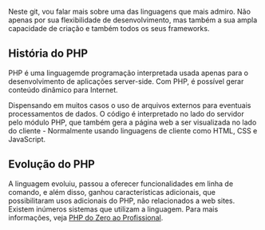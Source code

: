 Neste git, vou falar mais sobre uma das linguagens que mais admiro. Não apenas por sua flexibilidade de desenvolvimento, mas também a sua ampla capacidade de criação e também todos os seus frameworks.

<h2>História do PHP</h2>

PHP é uma linguagemde programação interpretada usada apenas para o desenvolvimento de aplicações server-side. Com PHP, é possível gerar conteúdo dinâmico para Internet. 

Dispensando em muitos casos o uso de arquivos externos para eventuais processamentos de dados. O código é interpretado no lado do servidor pelo módulo PHP, que também gera a página web a ser visualizada no lado do cliente - Normalmente usando linguagens de cliente como HTML, CSS e JavaScript. 


<h2>Evolução do PHP</h2>

A linguagem evoluiu, passou a oferecer funcionalidades em linha de comando, e além disso, ganhou características adicionais, que possibilitaram usos adicionais do PHP, não relacionados a web sites. Existem inúmeros sistemas que utilizam a linguagem. Para mais informações, veja <a href="https://cursophpdozeroaoprofissional.com/">PHP do Zero ao Profissional</a>.

